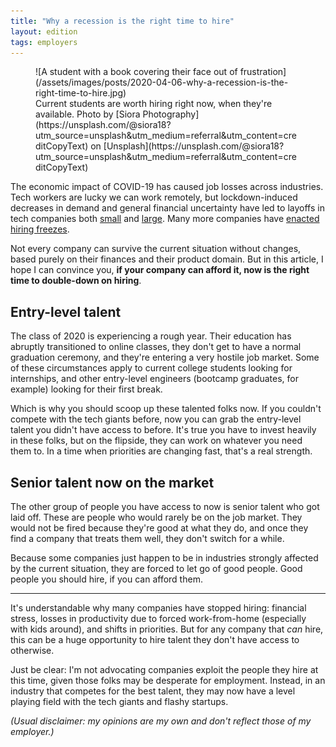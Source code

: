 ```yaml
---
title: "Why a recession is the right time to hire"
layout: edition
tags: employers
---
```


<figure id="cover-img" markdown="1">
![A student with a book covering their face out of frustration](/assets/images/posts/2020-04-06-why-a-recession-is-the-right-time-to-hire.jpg)
<figcaption markdown="1">Current students are worth hiring right now, when they're available. Photo by [Siora Photography](https://unsplash.com/@siora18?utm_source=unsplash&utm_medium=referral&utm_content=creditCopyText) on [Unsplash](https://unsplash.com/@siora18?utm_source=unsplash&utm_medium=referral&utm_content=creditCopyText)
</figcaption>
</figure>

The economic impact of COVID-19 has caused job losses across industries. Tech workers are lucky we can work remotely, but lockdown-induced decreases in demand and general financial uncertainty have led to layoffs in tech companies both [small](https://nyti.ms/2V64Uyf) and [large](https://www.mercurynews.com/2020/03/16/tech-job-cuts-jolt-silicon-valley-companies-cisco-hitachi-vantara/). Many more companies have [enacted hiring freezes](https://candor.co/hiring-freezes/).

Not every company can survive the current situation without changes, based purely on their finances and their product domain. But in this article, I hope I can convince you, **if your company can afford it, now is the right time to double-down on hiring**.

## Entry-level talent

The class of 2020 is experiencing a rough year. Their education has abruptly transitioned to online classes, they don't get to have a normal graduation ceremony, and they're entering a very hostile job market. Some of these circumstances apply to current college students looking for internships, and other entry-level engineers (bootcamp graduates, for example) looking for their first break.

Which is why you should scoop up these talented folks now. If you couldn't compete with the tech giants before, now you can grab the entry-level talent you didn't have access to before. It's true you have to invest heavily in these folks, but on the flipside, they can work on whatever you need them to. In a time when priorities are changing fast, that's a real strength.

## Senior talent now on the market

The other group of people you have access to now is senior talent who got laid off. These are people who would rarely be on the job market. They would not be fired because they're good at what they do, and once they find a company that treats them well, they don't switch for a while.

Because some companies just happen to be in industries strongly affected by the current situation, they are forced to let go of good people. Good people you should hire, if you can afford them.

---

It's understandable why many companies have stopped hiring: financial stress, losses in productivity due to forced work-from-home (especially with kids around), and shifts in priorities. But for any company that _can_ hire, this can be a huge opportunity to hire talent they don't have access to otherwise.

Just be clear: I'm not advocating companies exploit the people they hire at this time, given those folks may be desperate for employment. Instead, in an industry that competes for the best talent, they may now have a level playing field with the tech giants and flashy startups.

_(Usual disclaimer: my opinions are my own and don't reflect those of my employer.)_
